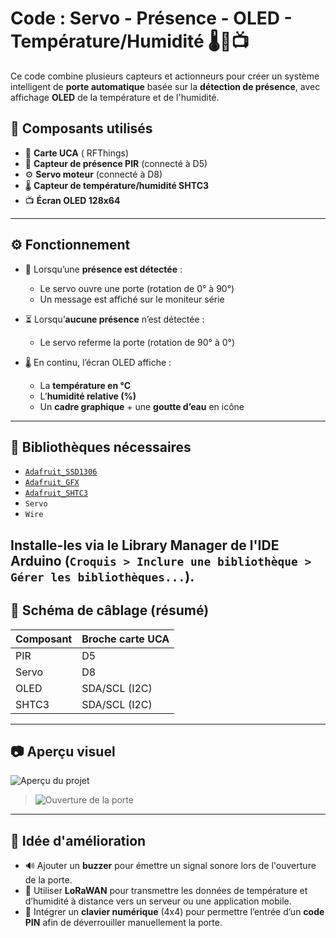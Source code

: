 # Code : Servo - Présence - OLED - Température/Humidité 🌡️🚪📺

Ce code combine plusieurs capteurs et actionneurs pour créer un système intelligent de **porte automatique** basée sur la **détection de présence**, avec affichage **OLED** de la température et de l'humidité.

## 🔧 Composants utilisés

- 🔌 **Carte UCA** ( RFThings)
- 🚶 **Capteur de présence PIR** (connecté à D5)
- ⚙️ **Servo moteur** (connecté à D8)
- 🌡️ **Capteur de température/humidité SHTC3** 
- 📺 **Écran OLED 128x64**

---

## ⚙️ Fonctionnement

- 📡 Lorsqu’une **présence est détectée** :
  - Le servo ouvre une porte (rotation de 0° à 90°)
  - Un message est affiché sur le moniteur série

- ⏳ Lorsqu’**aucune présence** n’est détectée :
  - Le servo referme la porte (rotation de 90° à 0°)

- 🌡️ En continu, l’écran OLED affiche :
  - La **température en °C**
  - L’**humidité relative (%)**
  - Un **cadre graphique** + une **goutte d’eau** en icône

---


## 🧠 Bibliothèques nécessaires

- [`Adafruit_SSD1306`](https://github.com/adafruit/Adafruit_SSD1306)
- [`Adafruit_GFX`](https://github.com/adafruit/Adafruit-GFX-Library)
- [`Adafruit_SHTC3`](https://github.com/adafruit/Adafruit_SHTC3)
- `Servo`
- `Wire`

Installe-les via le **Library Manager** de l'IDE Arduino (`Croquis > Inclure une bibliothèque > Gérer les bibliothèques...`).
---

## 🔌 Schéma de câblage (résumé)

| Composant         | Broche carte UCA |
|-------------------|------------------|
| PIR               | D5               |
| Servo             | D8               |
| OLED              | SDA/SCL (I2C)    |
| SHTC3             | SDA/SCL (I2C)    |

---


## 📷 Aperçu visuel

![Aperçu du projet](./preview.gif)

> ![Ouverture de la porte](https://github.com/Dalia-Ferguene/maison-intelligente/blob/main/servo_presence_oled/Ouvrir%20la%20porte.gif?raw=true)


---


## 🧪 Idée d'amélioration

- 🔊 Ajouter un **buzzer** pour émettre un signal sonore lors de l'ouverture de la porte.
- 📡 Utiliser **LoRaWAN** pour transmettre les données de température et d’humidité à distance vers un serveur ou une application mobile.
- 🔐 Intégrer un **clavier numérique** (4x4) pour permettre l’entrée d’un **code PIN** afin de déverrouiller manuellement la porte.
